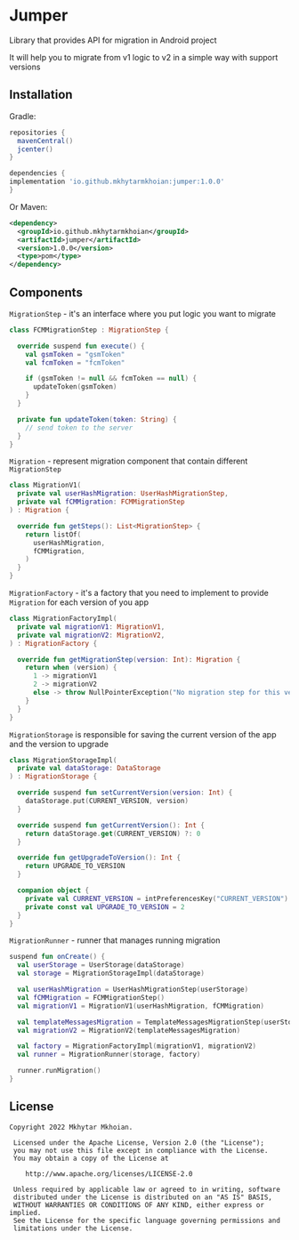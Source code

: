 # Jumper
Library that provides API for migration in Android project

It will help you to migrate from v1 logic to v2 in a simple way with support versions

## Installation

Gradle:
```gradle
repositories {
  mavenCentral()
  jcenter()
}

dependencies {
implementation 'io.github.mkhytarmkhoian:jumper:1.0.0'
}
```

Or Maven:
```xml
<dependency>
  <groupId>io.github.mkhytarmkhoian</groupId>
  <artifactId>jumper</artifactId>
  <version>1.0.0</version>
  <type>pom</type>
</dependency>
```

## Components

`MigrationStep` - it's an interface where you put logic you want to migrate

```kotlin
class FCMMigrationStep : MigrationStep {

  override suspend fun execute() {
    val gsmToken = "gsmToken"
    val fcmToken = "fcmToken"

    if (gsmToken != null && fcmToken == null) {
      updateToken(gsmToken)
    }
  }

  private fun updateToken(token: String) {
    // send token to the server
  }
}
```

`Migration` - represent migration component that contain different `MigrationStep`

```kotlin
class MigrationV1(
  private val userHashMigration: UserHashMigrationStep,
  private val fCMMigration: FCMMigrationStep
) : Migration {

  override fun getSteps(): List<MigrationStep> {
    return listOf(
      userHashMigration,
      fCMMigration,
    )
  }
}
```

`MigrationFactory` - it's a factory that you need to implement to provide `Migration` for each version of you app

```kotlin
class MigrationFactoryImpl(
  private val migrationV1: MigrationV1,
  private val migrationV2: MigrationV2,
) : MigrationFactory {

  override fun getMigrationStep(version: Int): Migration {
    return when (version) {
      1 -> migrationV1
      2 -> migrationV2
      else -> throw NullPointerException("No migration step for this version")
    }
  }
}
```

`MigrationStorage` is responsible for saving the current version of the app and the version to upgrade

```kotlin
class MigrationStorageImpl(
  private val dataStorage: DataStorage
) : MigrationStorage {

  override suspend fun setCurrentVersion(version: Int) {
    dataStorage.put(CURRENT_VERSION, version)
  }

  override suspend fun getCurrentVersion(): Int {
    return dataStorage.get(CURRENT_VERSION) ?: 0
  }

  override fun getUpgradeToVersion(): Int {
    return UPGRADE_TO_VERSION
  }

  companion object {
    private val CURRENT_VERSION = intPreferencesKey("CURRENT_VERSION")
    private const val UPGRADE_TO_VERSION = 2
  }
}
```

`MigrationRunner` - runner that manages running migration

```kotlin
suspend fun onCreate() {
  val userStorage = UserStorage(dataStorage)
  val storage = MigrationStorageImpl(dataStorage)

  val userHashMigration = UserHashMigrationStep(userStorage)
  val fCMMigration = FCMMigrationStep()
  val migrationV1 = MigrationV1(userHashMigration, fCMMigration)

  val templateMessagesMigration = TemplateMessagesMigrationStep(userStorage)
  val migrationV2 = MigrationV2(templateMessagesMigration)

  val factory = MigrationFactoryImpl(migrationV1, migrationV2)
  val runner = MigrationRunner(storage, factory)

  runner.runMigration()
}
```

## License
```
Copyright 2022 Mkhytar Mkhoian.

 Licensed under the Apache License, Version 2.0 (the "License");
 you may not use this file except in compliance with the License.
 You may obtain a copy of the License at

    http://www.apache.org/licenses/LICENSE-2.0

 Unless required by applicable law or agreed to in writing, software
 distributed under the License is distributed on an "AS IS" BASIS,
 WITHOUT WARRANTIES OR CONDITIONS OF ANY KIND, either express or implied.
 See the License for the specific language governing permissions and
 limitations under the License.
```